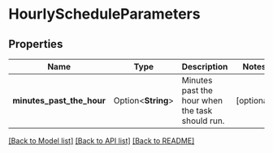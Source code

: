 # HourlyScheduleParameters

## Properties

Name | Type | Description | Notes
------------ | ------------- | ------------- | -------------
**minutes_past_the_hour** | Option<**String**> | Minutes past the hour when the task should run. | [optional]

[[Back to Model list]](../README.md#documentation-for-models) [[Back to API list]](../README.md#documentation-for-api-endpoints) [[Back to README]](../README.md)


